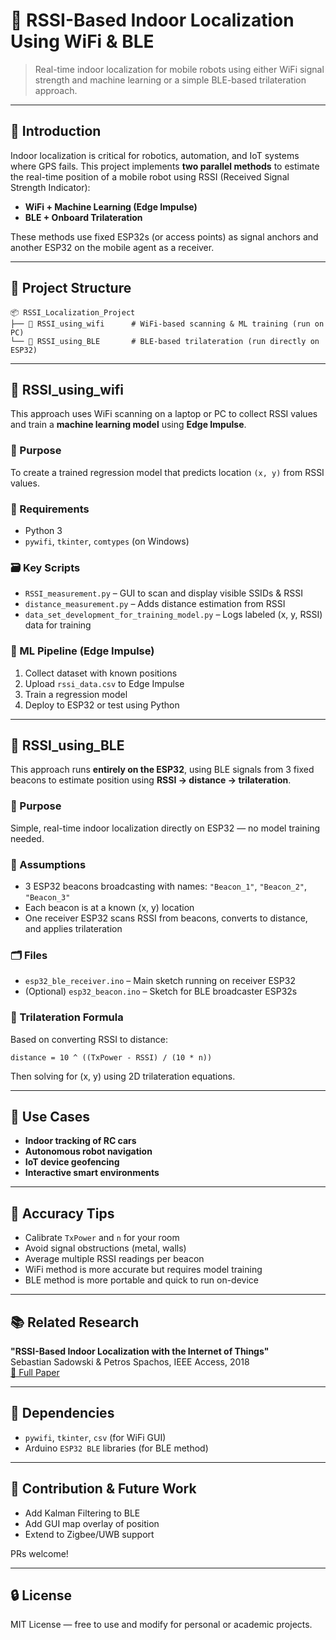 # 📍 RSSI-Based Indoor Localization Using WiFi & BLE

> Real-time indoor localization for mobile robots using either WiFi signal strength and machine learning or a simple BLE-based trilateration approach.

---

## 🧠 Introduction

Indoor localization is critical for robotics, automation, and IoT systems where GPS fails. This project implements **two parallel methods** to estimate the real-time position of a mobile robot using RSSI (Received Signal Strength Indicator):

- **WiFi + Machine Learning (Edge Impulse)**  
- **BLE + Onboard Trilateration**

These methods use fixed ESP32s (or access points) as signal anchors and another ESP32 on the mobile agent as a receiver.

---

## 📁 Project Structure

```text
📦 RSSI_Localization_Project
├── 📂 RSSI_using_wifi      # WiFi-based scanning & ML training (run on PC)
└── 📂 RSSI_using_BLE       # BLE-based trilateration (run directly on ESP32)
```

---

## 📶 RSSI_using_wifi

This approach uses WiFi scanning on a laptop or PC to collect RSSI values and train a **machine learning model** using **Edge Impulse**.

### 📜 Purpose
To create a trained regression model that predicts location `(x, y)` from RSSI values.

### 🧰 Requirements

- Python 3
- `pywifi`, `tkinter`, `comtypes` (on Windows)

### 🗃 Key Scripts

- `RSSI_measurement.py` – GUI to scan and display visible SSIDs & RSSI
- `distance_measurement.py` – Adds distance estimation from RSSI
- `data_set_development_for_training_model.py` – Logs labeled (x, y, RSSI) data for training

### 🧠 ML Pipeline (Edge Impulse)

1. Collect dataset with known positions
2. Upload `rssi_data.csv` to Edge Impulse
3. Train a regression model
4. Deploy to ESP32 or test using Python

---

## 🔵 RSSI_using_BLE

This approach runs **entirely on the ESP32**, using BLE signals from 3 fixed beacons to estimate position using **RSSI → distance → trilateration**.

### 📜 Purpose
Simple, real-time indoor localization directly on ESP32 — no model training needed.

### 📌 Assumptions

- 3 ESP32 beacons broadcasting with names: `"Beacon_1"`, `"Beacon_2"`, `"Beacon_3"`
- Each beacon is at a known (x, y) location
- One receiver ESP32 scans RSSI from beacons, converts to distance, and applies trilateration

### 🗂 Files

- `esp32_ble_receiver.ino` – Main sketch running on receiver ESP32
- (Optional) `esp32_beacon.ino` – Sketch for BLE broadcaster ESP32s

### 🔢 Trilateration Formula

Based on converting RSSI to distance:

```text
distance = 10 ^ ((TxPower - RSSI) / (10 * n))
```

Then solving for (x, y) using 2D trilateration equations.

---

## 🚀 Use Cases

- **Indoor tracking of RC cars**
- **Autonomous robot navigation**
- **IoT device geofencing**
- **Interactive smart environments**

---

## 🧪 Accuracy Tips

- Calibrate `TxPower` and `n` for your room
- Avoid signal obstructions (metal, walls)
- Average multiple RSSI readings per beacon
- WiFi method is more accurate but requires model training
- BLE method is more portable and quick to run on-device

---

## 📚 Related Research

**"RSSI-Based Indoor Localization with the Internet of Things"**  
Sebastian Sadowski & Petros Spachos, IEEE Access, 2018  
[🔗 Full Paper](https://www.researchgate.net/publication/325561044)

---

## 📎 Dependencies

- `pywifi`, `tkinter`, `csv` (for WiFi GUI)
- Arduino `ESP32 BLE` libraries (for BLE method)

---

## 🙌 Contribution & Future Work

- Add Kalman Filtering to BLE
- Add GUI map overlay of position
- Extend to Zigbee/UWB support

PRs welcome!

---

## 🔒 License

MIT License — free to use and modify for personal or academic projects.
